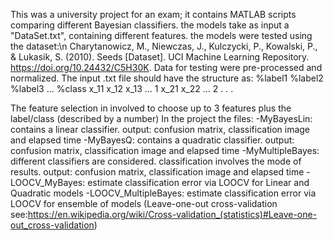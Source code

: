 This was a university project for an exam; it contains MATLAB scripts comparing different Bayesian classifiers.
the models take as input a "DataSet.txt", containing different features.
the models were tested using the dataset:\n
Charytanowicz, M., Niewczas, J., Kulczycki, P., Kowalski, P., & Lukasik, S. (2010). Seeds [Dataset]. UCI Machine Learning Repository. https://doi.org/10.24432/C5H30K.
Data for testing were pre-processed and normalized. The input .txt file should have the structure as:
%label1 %label2 %label3  ... %class
x_11 x_12 x_13 ...           1
x_21 x_22 ...                2
.
.
.

The feature selection in involved to choose up to 3 features plus the label/class (described by a number)
In the project the files:
-MyBayesLin: contains a linear classifier. output: confusion matrix, classification image and elapsed time
-MyBayesQ:   contains a quadratic classifier. output: confusion matrix, classification image and elapsed time
-MyMultipleBayes: different classifiers are considered. classification involves the mode of results. output: confusion matrix, classification image and elapsed time
-LOOCV_MyBayes: estimate classification error via LOOCV for Linear and Quadratic models
-LOOCV_MultipleBayes: estimate classification error via LOOCV for ensemble of models
(Leave-one-out cross-validation see:https://en.wikipedia.org/wiki/Cross-validation_(statistics)#Leave-one-out_cross-validation)








